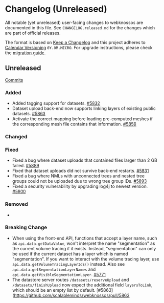 # Changelog (Unreleased)

All notable (yet unreleased) user-facing changes to webknossos are documented in this file.
See `CHANGELOG.released.md` for the changes which are part of official releases.

The format is based on [Keep a Changelog](http://keepachangelog.com/en/1.0.0/)
and this project adheres to [Calendar Versioning](http://calver.org/) `0Y.0M.MICRO`.
For upgrade instructions, please check the [migration guide](MIGRATIONS.released.md).

## Unreleased
[Commits](https://github.com/scalableminds/webknossos/compare/21.11.0...HEAD)

### Added
- Added tagging support for datasets. [#5832](https://github.com/scalableminds/webknossos/pull/5832)
- Dataset upload back-end now supports linking layers of existing public datasets. [#5863](https://github.com/scalableminds/webknossos/pull/5863)
- Activate the correct mapping before loading pre-computed meshes if the corresponding mesh file contains that information. [#5859](https://github.com/scalableminds/webknossos/pull/5859)

### Changed

### Fixed
- Fixed a bug where dataset uploads that contained files larger than 2 GB failed. [#5889](https://github.com/scalableminds/webknossos/pull/5889)
- Fixed that dataset uploads did not survive back-end restarts. [#5831](https://github.com/scalableminds/webknossos/pull/5831)
- Fixed a bug where NMLs with unconnected trees and nested tree groups could not be uploaded due to wrong tree group IDs. [#5893](https://github.com/scalableminds/webknossos/pull/5893)
- Fixed a security vulnerability by upgrading log4j to newest version. [#5900](https://github.com/scalableminds/webknossos/pull/5900)

### Removed
-

### Breaking Change
- When using the front-end API, functions that accept a layer name, such as `api.data.getDataValue`, won't interpret the name "segmentation" as the current volume tracing if it exists. Instead, "segmentation" can only be used if the current dataset has a layer which is named "segmentation". If you want to interact with the volume tracing layer, use `api.data.getVolumeTracingLayerIds()` instead. Also see `api.data.getSegmentationLayerNames` and `api.data.getVisibleSegmentationLayer`. [#5771](https://github.com/scalableminds/webknossos/pull/5771)
- The datastore server routes `/datasets/reserveUpload` and `/datasets/finishUpload` now expect the additional field `layersToLink`, which should be an empty list by default. [#5863](https://github.com/scalableminds/webknossos/pull/5863
